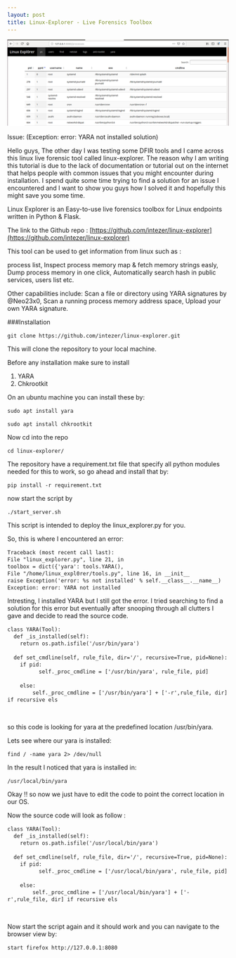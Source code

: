 ```yaml
---
layout: post
title: Linux-Explorer - Live Forensics Toolbox 
---
```

![](/images/2020-06-17-linexp/0.png)



Issue: (Exception: error: YARA not installed solution)


Hello guys, The other day I was testing some DFIR tools and I came across this linux live forensic tool called linux-explorer. The reason why I am writing this tutorial is due to the lack of documentation or tutorial out on the internet that helps people with common issues that you might encounter during installation. I spend quite some time trying to find a solution for an issue I encountered and I want to show you guys how I solved it and hopefully this might save you some time.

Linux Explorer is an Easy-to-use live forensics toolbox for Linux endpoints written in Python & Flask. 

The link to the Github repo : [https://github.com/intezer/linux-explorer](https://github.com/intezer/linux-explorer)

This tool can be used to get information from linux such as :

 process list, Inspect process memory map & fetch memory strings easly, Dump process memory in one click, Automatically search hash in public services, users list etc.

Other capabilities include: Scan a file or directory using YARA signatures by @Neo23x0, Scan a running process memory address space, Upload your own YARA signature.


###Installation

```
git clone https://github.com/intezer/linux-explorer.git
```

This will clone the repository to your local machine.

Before any installation make sure to install 

1) YARA 
2) Chkrootkit

On an ubuntu machine you can install these by:

```
sudo apt install yara
```

```
sudo apt install chkrootkit
```

Now cd into the repo

```
cd linux-explorer/
```

The repository have a requirement.txt file that specify all python modules needed for this to work, so go ahead and install that by:

```
pip install -r requirement.txt
```

now start the script by

```
./start_server.sh
```

This script is intended to deploy the linux_explorer.py for you.

So, this is where I encountered an error:

```
Traceback (most recent call last):
File "linux_explorer.py", line 21, in
toolbox = dict({'yara': tools.YARA(),
File "/home/linux_expl0rer/tools.py", line 16, in __init__
raise Exception('error: %s not installed' % self.__class__.__name__)
Exception: error: YARA not installed
```

Intresting, I installed YARA but I still got the error. I tried searching to find a solution for this error but eventually after snooping through all clutters I gave and decide to read the source code.

```
class YARA(Tool):
  def _is_installed(self):
    return os.path.isfile('/usr/bin/yara')
    
  def set_cmdline(self, rule_file, dir='/', recursive=True, pid=None):
    if pid:
          self._proc_cmdline = ['/usr/bin/yara', rule_file, pid]
          
    else:
        self._proc_cmdline = ['/usr/bin/yara'] + ['-r',rule_file, dir] if recursive els
        
       
```

so this code is looking for yara at the predefined location /usr/bin/yara.

Lets see where our yara is installed:

```
find / -name yara 2> /dev/null
```

In the result I noticed that yara is installed in:

```
/usr/local/bin/yara
```

Okay !! so now we just have to edit the code to point the correct location in our OS.

Now the source code will look as follow :

```
class YARA(Tool):
  def _is_installed(self):
    return os.path.isfile('/usr/local/bin/yara')
    
  def set_cmdline(self, rule_file, dir='/', recursive=True, pid=None):
    if pid:
          self._proc_cmdline = ['/usr/local/bin/yara', rule_file, pid]
          
    else:
        self._proc_cmdline = ['/usr/local/bin/yara'] + ['-r',rule_file, dir] if recursive els
        
       
```

Now start the script again and it should work and you can navigate to the browser view by:

```
start firefox http://127.0.0.1:8080
```


